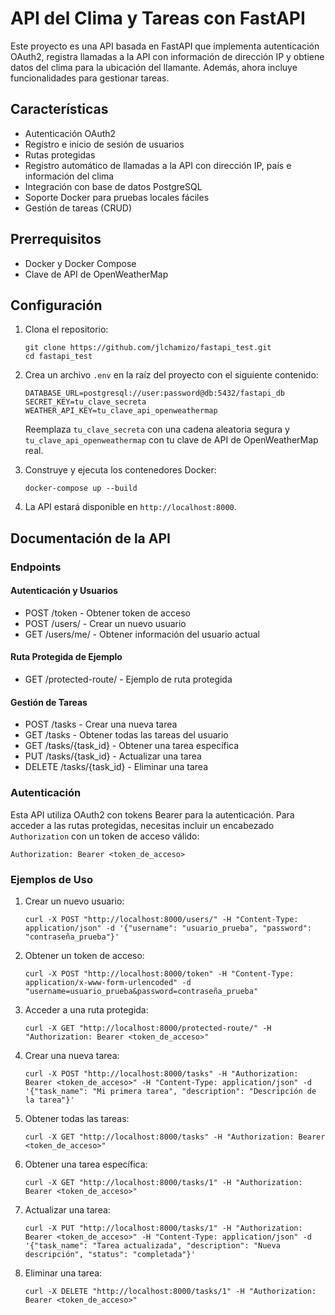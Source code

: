 # API del Clima y Tareas con FastAPI

Este proyecto es una API basada en FastAPI que implementa autenticación OAuth2, registra llamadas a la API con información de dirección IP y obtiene datos del clima para la ubicación del llamante. Además, ahora incluye funcionalidades para gestionar tareas.

## Características

- Autenticación OAuth2
- Registro e inicio de sesión de usuarios
- Rutas protegidas
- Registro automático de llamadas a la API con dirección IP, país e información del clima
- Integración con base de datos PostgreSQL
- Soporte Docker para pruebas locales fáciles
- Gestión de tareas (CRUD)

## Prerrequisitos

- Docker y Docker Compose
- Clave de API de OpenWeatherMap

## Configuración

1. Clona el repositorio:
   ```
   git clone https://github.com/jlchamizo/fastapi_test.git
   cd fastapi_test
   ```

2. Crea un archivo `.env` en la raíz del proyecto con el siguiente contenido:
   ```
   DATABASE_URL=postgresql://user:password@db:5432/fastapi_db
   SECRET_KEY=tu_clave_secreta
   WEATHER_API_KEY=tu_clave_api_openweathermap
   ```

   Reemplaza `tu_clave_secreta` con una cadena aleatoria segura y `tu_clave_api_openweathermap` con tu clave de API de OpenWeatherMap real.

3. Construye y ejecuta los contenedores Docker:
   ```
   docker-compose up --build
   ```

4. La API estará disponible en `http://localhost:8000`.

## Documentación de la API

### Endpoints

#### Autenticación y Usuarios

- POST /token - Obtener token de acceso
- POST /users/ - Crear un nuevo usuario
- GET /users/me/ - Obtener información del usuario actual

#### Ruta Protegida de Ejemplo

- GET /protected-route/ - Ejemplo de ruta protegida

#### Gestión de Tareas

- POST /tasks - Crear una nueva tarea
- GET /tasks - Obtener todas las tareas del usuario
- GET /tasks/{task_id} - Obtener una tarea específica
- PUT /tasks/{task_id} - Actualizar una tarea
- DELETE /tasks/{task_id} - Eliminar una tarea

### Autenticación

Esta API utiliza OAuth2 con tokens Bearer para la autenticación. Para acceder a las rutas protegidas, necesitas incluir un encabezado `Authorization` con un token de acceso válido:

```
Authorization: Bearer <token_de_acceso>
```

### Ejemplos de Uso

1. Crear un nuevo usuario:
   ```
   curl -X POST "http://localhost:8000/users/" -H "Content-Type: application/json" -d '{"username": "usuario_prueba", "password": "contraseña_prueba"}'
   ```

2. Obtener un token de acceso:
   ```
   curl -X POST "http://localhost:8000/token" -H "Content-Type: application/x-www-form-urlencoded" -d "username=usuario_prueba&password=contraseña_prueba"
   ```

3. Acceder a una ruta protegida:
   ```
   curl -X GET "http://localhost:8000/protected-route/" -H "Authorization: Bearer <token_de_acceso>"
   ```

4. Crear una nueva tarea:
   ```
   curl -X POST "http://localhost:8000/tasks" -H "Authorization: Bearer <token_de_acceso>" -H "Content-Type: application/json" -d '{"task_name": "Mi primera tarea", "description": "Descripción de la tarea"}'
   ```

5. Obtener todas las tareas:
   ```
   curl -X GET "http://localhost:8000/tasks" -H "Authorization: Bearer <token_de_acceso>"
   ```

6. Obtener una tarea específica:
   ```
   curl -X GET "http://localhost:8000/tasks/1" -H "Authorization: Bearer <token_de_acceso>"
   ```

7. Actualizar una tarea:
   ```
   curl -X PUT "http://localhost:8000/tasks/1" -H "Authorization: Bearer <token_de_acceso>" -H "Content-Type: application/json" -d '{"task_name": "Tarea actualizada", "description": "Nueva descripción", "status": "completada"}'
   ```

8. Eliminar una tarea:
   ```
   curl -X DELETE "http://localhost:8000/tasks/1" -H "Authorization: Bearer <token_de_acceso>"
   ```


